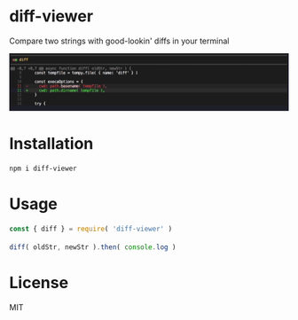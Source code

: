 # diff-viewer

Compare two strings with good-lookin' diffs in your terminal

<img src="screenshot.jpg" width="650">

# Installation

```bash
npm i diff-viewer
```

# Usage

```js
const { diff } = require( 'diff-viewer' )

diff( oldStr, newStr ).then( console.log )
```

# License

MIT
